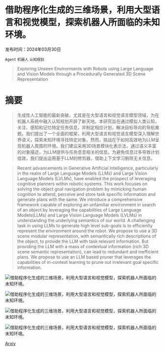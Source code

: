 # 借助程序化生成的三维场景，利用大型语言和视觉模型，探索机器人所面临的未知环境。

发布时间：2024年03月30日

`Agent` `机器人` `认知规划`

> Exploring Unseen Environments with Robots using Large Language and Vision Models through a Procedurally Generated 3D Scene Representation

# 摘要

> 生成性人工智能的最新突破，尤其是在大型语言和视觉语言模型领域，为在机器人系统中融入认知规划开辟了新天地。本研究旨在通过模拟人类认知，关注、感知和记忆特定任务信息，并制定相应计划，解决目标导向的导航难题。我们提出了一个全面的框架，利用大型语言和视觉语言模型深入理解世界语义，探索未知环境寻找特定对象。然而，挑战在于如何高效地为LLM呈现机器人周围的环境。我们建议采用3D场景模块化表示法，通过语义丰富的对象描述，为LLM提供与任务息息相关的信息。为避免信息过多导致计划低效，我们提出运用基于LLM的修剪器，借助上下文学习剔除无关信息。

> Recent advancements in Generative Artificial Intelligence, particularly in the realm of Large Language Models (LLMs) and Large Vision Language Models (LVLMs), have enabled the prospect of leveraging cognitive planners within robotic systems. This work focuses on solving the object goal navigation problem by mimicking human cognition to attend, perceive and store task specific information and generate plans with the same. We introduce a comprehensive framework capable of exploring an unfamiliar environment in search of an object by leveraging the capabilities of Large Language Models(LLMs) and Large Vision Language Models (LVLMs) in understanding the underlying semantics of our world. A challenging task in using LLMs to generate high level sub-goals is to efficiently represent the environment around the robot. We propose to use a 3D scene modular representation, with semantically rich descriptions of the object, to provide the LLM with task relevant information. But providing the LLM with a mass of contextual information (rich 3D scene semantic representation), can lead to redundant and inefficient plans. We propose to use an LLM based pruner that leverages the capabilities of in-context learning to prune out irrelevant goal specific information.

![借助程序化生成的三维场景，利用大型语言和视觉模型，探索机器人所面临的未知环境。](../../../paper_images/2404.00318/pipeline.png)

![借助程序化生成的三维场景，利用大型语言和视觉模型，探索机器人所面临的未知环境。](../../../paper_images/2404.00318/ovmm_work.jpg)

![借助程序化生成的三维场景，利用大型语言和视觉模型，探索机器人所面临的未知环境。](../../../paper_images/2404.00318/pruner.jpg)

![借助程序化生成的三维场景，利用大型语言和视觉模型，探索机器人所面临的未知环境。](../../../paper_images/2404.00318/planner.jpg)

[Arxiv](https://arxiv.org/abs/2404.00318)